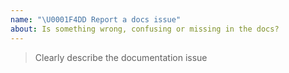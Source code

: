 ```yaml
---
name: "\U0001F4DD Report a docs issue"
about: Is something wrong, confusing or missing in the docs?
---
```


<!--
Please answer the following. Issues that do not will be closed.
-->

> Clearly describe the documentation issue

